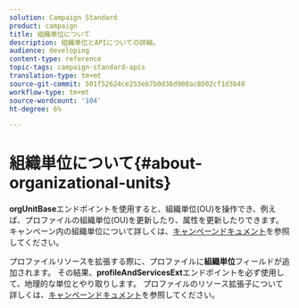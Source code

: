 ```yaml
---
solution: Campaign Standard
product: campaign
title: 組織単位について
description: 組織単位とAPIについての詳細。
audience: developing
content-type: reference
topic-tags: campaign-standard-apis
translation-type: tm+mt
source-git-commit: 501f52624ce253eb7b0d36d908ac8502cf1d3b48
workflow-type: tm+mt
source-wordcount: '104'
ht-degree: 6%

---
```



# 組織単位について{#about-organizational-units}

**orgUnitBase**&#x200B;エンドポイントを使用すると、組織単位(OU)を操作でき、例えば、プロファイルの組織単位(OU)を更新したり、属性を更新したりできます。 キャンペーン内の組織単位について詳しくは、[キャンペーンドキュメント](https://helpx.adobe.com/jp/campaign/standard/administration/using/organizational-units.html)を参照してください。

プロファイルリソースを拡張する際に、プロファイルに&#x200B;**組織単位**&#x200B;フィールドが追加されます。 その結果、**profileAndServicesExt**&#x200B;エンドポイントを必ず使用して、地理的な単位とやり取りします。 プロファイルのリソース拡張子について詳しくは、[キャンペーンドキュメント](https://helpx.adobe.com/campaign/standard/administration/using/organizational-units.html#partitioning-profiles)を参照してください。
